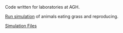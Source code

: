 Code written for laboratories at AGH.

[Run simulation](https://github.com/remilvus/Object_Oriented_Programming_course/blob/master/agh/src/main/World.java) of animals eating grass and reproducing.

[Simulation Files](https://github.com/remilvus/Object_Oriented_Programming_course/tree/master/agh/src/agh/cs/project)
